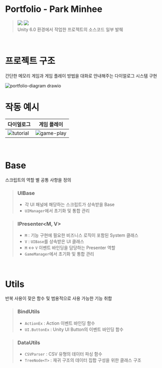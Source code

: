 # Portfolio - Park Minhee
>![](https://img.shields.io/badge/Unity-100000?style=for-the-badge&logo=unity&logoColor=white) ![](https://img.shields.io/badge/C%23-239120?style=for-the-badge&logo=c-sharp&logoColor=white) <br/>
Unity 6.0 환경에서 작업한 프로젝트의 소스코드 일부 발췌

<br/>

# 프로젝트 구조
간단한 메모리 게임과 게임 플레이 방법을 대화로 안내해주는 다이얼로그 시스템 구현
  
![portfolio-diagram drawio](https://github.com/user-attachments/assets/728cb6a6-b2d6-4e8e-8485-f3484dd99275)
<br/>

# 작동 예시
|다이얼로그|게임 플레이|
|---|---|
|![tutorial](https://github.com/user-attachments/assets/aa5b1c92-cf2a-4e13-b24c-e403c8811357)|![game-play](https://github.com/user-attachments/assets/9211ed29-ce5c-4485-b233-d580f57b7a00)|
<br/>


# Base
스크립트의 역할 별 공통 사항을 정의

>### UIBase
>- 각 UI 패널에 해당하는 스크립트가 상속받을 Base
>- `UIManager`에서 초기화 및 통합 관리
  
>### IPresenter<M, V>
>- `M` : 기능 구현에 필요한 비즈니스 로직이 포함된 System 클래스
>- `V` : `UIBase`를 상속받은 UI 클래스
>- `M` ↔ `V` 이벤트 바인딩을 담당하는 Presenter 역할
>- `GameManager`에서 초기화 및 통합 관리
  
<br/>

# Utils
반복 사용이 잦은 함수 및 범용적으로 사용 가능한 기능 취합

>### BindUtils
>- `ActionEx` : Action 이벤트 바인딩 함수
>- `UI.ButtonEx` : Unity UI Button의 이벤트 바인딩 함수
  
>### DataUtils
>- `CSVParser` : CSV 유형의 데이터 파싱 함수
>- `TreeNode<T>` : 재귀 구조의 데이터 집합 구성을 위한 클래스 구조
<br/>
